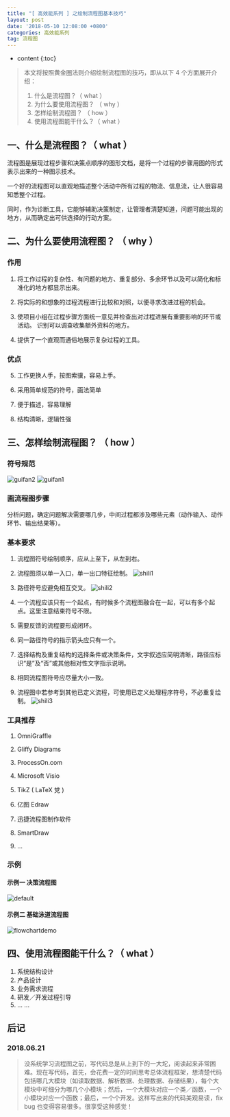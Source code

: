 ```yaml
---
title: "[ 高效能系列 ] 之绘制流程图基本技巧"
layout: post
date: '2018-05-10 12:08:00 +0800'
categories: 高效能系列
tag: 流程图
---
```


* content
{:toc}


> 本文将按照黄金圈法则介绍绘制流程图的技巧，即从以下 4 个方面展开介绍：
> 
> 1. 什么是流程图？（ what ）
> 2. 为什么要使用流程图？ （ why ）
> 3. 怎样绘制流程图？ （ how ）
> 4. 使用流程图能干什么？（ what ）
> 

## 一、什么是流程图？（ what ）
流程图是展现过程步骤和决策点顺序的图形文档，是将一个过程的步骤用图的形式表示出来的一种图示技术。

一个好的流程图可以直观地描述整个活动中所有过程的物流、信息流，让人很容易知悉整个过程。

同时，作为诊断工具，它能够辅助决策制定，让管理者清楚知道，问题可能出现的地方，从而确定出可供选择的行动方案。


## 二、为什么要使用流程图？ （ why ）
### 作用

1. 将工作过程的复杂性、有问题的地方、重复部分、多余环节以及可以简化和标准化的地方都显示出来。

2. 将实际的和想象的过程流程进行比较和对照，以便寻求改进过程的机会。

3. 使项目小组在过程步骤方面统一意见并检查出对过程进展有重要影响的环节或活动。
识别可以调查收集额外资料的地方。

4. 提供了一个直观而通俗地展示复杂过程的工具。

### 优点

5. 工作更换人手，按图索骥，容易上手。

6. 采用简单规范的符号，画法简单

7. 便于描述，容易理解

8. 结构清晰，逻辑性强


## 三、怎样绘制流程图？ （ how ）
### 符号规范
![guifan2](https://user-images.githubusercontent.com/13688310/40122207-dddd4d04-5955-11e8-8640-94f89b9deb78.png)
![guifan1](https://user-images.githubusercontent.com/13688310/40122319-19ce8f8a-5956-11e8-89e2-fed82a89d9b0.png)

### 画流程图步骤
分析问题，确定问题解决需要哪几步，中间过程都涉及哪些元素（动作输入、动作环节、输出结果等）。

### 基本要求
1. 流程图符号绘制顺序，应从上至下，从左到右。

2. 流程图须以单一入口，单一出口特征绘制。
![shili1](https://user-images.githubusercontent.com/13688310/40122408-520e632a-5956-11e8-947b-dc9662336f1b.png)

3. 路径符号应避免相互交叉。
![shili2](https://user-images.githubusercontent.com/13688310/40122435-660e232e-5956-11e8-8cee-a6b78d0ddb59.png)

4. 一个流程应该只有一个起点，有时候多个流程图融合在一起，可以有多个起点。这里注意结束符号不限。

5. 需要反馈的流程要形成闭环。

6. 同一路径符号的指示箭头应只有一个。

7. 选择结构及重复结构的选择条件或决策条件，文字叙述应简明清晰，路径应标识“是”及“否”或其他相对性文字指示说明。

8. 相同流程图符号应尽量大小一致。

9. 流程图中若参考到其他已定义流程，可使用已定义处理程序符号，不必重复绘制。
![shili3](https://user-images.githubusercontent.com/13688310/40122112-a326f11a-5955-11e8-86e6-00be8e48531c.png)

### 工具推荐

1. OmniGraffle

1. Gliffy Diagrams

2. ProcessOn.com

2. Microsoft Visio 

3. TikZ ( LaTeX 党 )

4. 亿图 Edraw

5. 迅捷流程图制作软件 

3. SmartDraw

6. ...

### 示例

#### 示例一 决策流程图
![default](https://user-images.githubusercontent.com/13688310/40121933-3aed351e-5955-11e8-99b9-96f742e6acf6.png)

#### 示例二 基础泳道流程图
![flowchartdemo](https://user-images.githubusercontent.com/13688310/40121681-b348ac10-5954-11e8-8e2a-48dc3429eb11.png)



## 四、使用流程图能干什么？（ what ）
1. 系统结构设计
2. 产品设计
2. 业务需求流程
3. 研发／开发过程引导
4. ... ...

## 后记
### 2018.06.21
> 没系统学习流程图之前，写代码总是从上到下的一大坨，阅读起来非常困难。现在写代码，首先，会花费一定的时间思考总体流程框架，想清楚代码包括哪几大模块（如读取数据、解析数据、处理数据、存储结果），每个大模块中可细分为哪几个小模块；然后，一个大模块对应一个类／函数，一个小模块对应一个函数；最后，一个个开发。这样写出来的代码美观易读，fix bug 也变得容易很多。很享受这种感觉！

